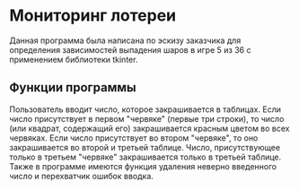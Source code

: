Мониторинг лотереи
======
Данная программа была написана по эскизу заказчика для определения зависимостей выпадения шаров в игре 5 из 36 с применением библиотеки tkinter.

Функции программы
---------
Пользователь вводит число, которое закрашивается в таблицах. Если число присутствует в первом "червяке" (первые три строки), то число (или квадрат, содержащий его) закрашивается красным цветом во всех червяках.
Если число присутствует во втором "червяке", то оно закрашивается во второй и третьей таблице. Число, присутствующее только в третьем "червяке" закрашивается только в третьей таблице.
Также в программе имеются функция удаления неверно введенного число и перехватчик ошибок вводка.
